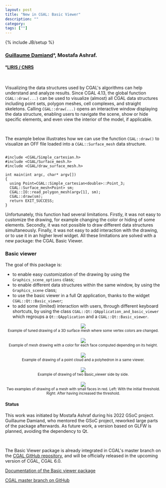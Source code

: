 ```yaml
---
layout: post
title: "New in CGAL: Basic Viewer"
description: ""
category:
tags: [""]
---
```

{% include JB/setup %}

<h3><a href="https://perso.liris.cnrs.fr/guillaume.damiand/">Guillaume Damiand</a>&deg;,
Mostafa Ashraf.
</h3>
<h4>&deg;<a href="https://liris.cnrs.fr/">LIRIS / CNRS</a></h4>
<br>

<p>Visualizing the data structures used by CGAL's algorithms can help understand and analyze results. Since CGAL 4.13, the global function <code>CGAL::draw(...)</code> can be used to visualize (almost) all CGAL data structures including point sets, polygon meshes, cell complexes, and straight skeletons. Calling <code>CGAL::draw(...)</code> opens an interactive window displaying the data structure, enabling users to navigate the scene, show or hide specific elements, and even view the interior of the model, if applicable.</p>

<br>
<p>The example below illustrates how we can use the function <code>CGAL::draw()</code> to visualize an OFF file loaded into a <code>CGAL::Surface_mesh</code> data structure.</p>

<pre><code>
#include &lt;CGAL/Simple_cartesian.h&gt;
#include &lt;CGAL/Surface_mesh.h&gt;
#include &lt;CGAL/draw_surface_mesh.h&gt;

int main(int argc, char* argv[])
{
  using Point=CGAL::Simple_cartesian&lt;double&gt;::Point_3;
  CGAL::Surface_mesh&lt;Point&gt; sm;
  CGAL::IO::read_polygon_mesh(argv[1], sm);
  CGAL::draw(sm);
  return EXIT_SUCCESS;
}
</code></pre>

<p>Unfortunately, this function had several limitations. Firstly, it was not easy to customize the drawing, for example changing the color or hiding of some elements. Secondly, it was not possible to draw different data structures simultaneously. Finally, it was not easy to add interaction with the drawing, or to use it in an higher level widget. All these limitations are solved with a new package: the CGAL Basic Viewer.

<h3>Basic viewer</h3>

<p>The goal of this package is:</p>

<ul>
<li>to enable easy customization of the drawing by using the <code>Graphics_scene_options</code> class;</li>
<li>to enable different data structures within the same window, by using the <code>Graphics_scene</code> class;</li>
<li>to use the basic viewer in a full Qt application, thanks to the widget <code>CGAL::Qt::Basic_viewer</code>;</li>
<li>to add some (limited) interaction with users, through different keyboard shortcuts, by using the class <code>CGAL::Qt::QApplication_and_basic_viewer</code> which regroups a <code>Qt::QApplication</code> and a <code>CGAL::Qt::Basic_viewer</code>.</li>
</ul>


<div style="text-align:center;">
  <a href="../../../../images/draw_surface_mesh_vcolor.png"><img src="../../../../images/draw_surface_mesh_vcolor.png" style="max-width:95%"/></a>
  <br><small>Example of tuned drawing of a 3D surface mesh where some vertex colors are changed.</small>
</div>

<br>
<div style="text-align:center;">
  <a href="../../../../images/draw_surface_height.png"><img src="../../../../images/draw_surface_height.png" style="max-width:95%"/></a>
  <br><small>Example of mesh drawing with a color for each face computed depending on its height.</small>
</div>

<br>
<div style="text-align:center;">
  <a href="../../../../images/draw_mesh_and_points.png"><img src="../../../../images/draw_mesh_and_points.png" style="max-width:95%"/></a>
  <br><small>Example of drawing of a point cloud and a polyhedron in a same viewer.</small>
</div>

<br>
<div style="text-align:center;">
  <a href="../../../../images/draw_several_windows.png"><img src="../../../../images/draw_several_windows.png" style="max-width:95%"/></a>
  <br><small>Example of drawing of two Basic_viewer side by side.</small>
</div>

<br>
<div style="text-align:center;">
  <a href="../../../../images/draw_surface_mesh_small_faces.png"><img src="../../../../images/draw_surface_mesh_small_faces.png" style="max-width:95%"/></a>
  <br><small>Two examples of drawing of a mesh with small faces in red. Left: With the initial threshold. Right: After having increased the threshold.</small>
</div>

<h4>Status</h4>
<p>This work was initiated by Mostafa Ashraf during his 2022 GSoC project. Guillaume Damiand, who mentored the GSoC project, reworked large parts of the package afterwards. As future work, a version based on GLFW is planned, avoiding the dependency to Qt.</p>
<br>
<p>The Basic Viewer package is already integrated in CGAL's master branch on the <a href="https://github.com/CGAL/cgal/">CGAL GitHub repository</a>, and will be officially released in the upcoming version of CGAL, CGAL 6.0.</p>

<i class="bi bi-book"></i>
<a href="https://cgal.geometryfactory.com/CGAL/doc/master/Basic_viewer/index.html">Documentation of the Basic viewer package</a><br>

<i class="bi bi-arrow-down-circle"></i>
<a href="https://github.com/CGAL/cgal/tree/master">CGAL master branch on GitHub</a>
